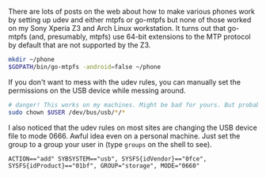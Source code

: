 There are lots of posts on the web about how to make various phones
work by setting up udev and either mtpfs or go-mtpfs but none of those
worked on my Sony Xperia Z3 and Arch Linux workstation. It turns out
that go-mtpfs (and, presumably, mtpfs) use 64-bit extensions to the MTP
protocol by default that are not supported by the Z3.

```sh
mkdir ~/phone
$GOPATH/bin/go-mtpfs -android=false ~/phone
```

If you don't want to mess with the udev rules, you can manually set
the permissions on the USB device while messing around.

```sh
# danger! This works on my machines. Might be bad for yours. But probably not.
sudo chown $USER /dev/bus/usb/*/*
```

I also noticed that the udev rules on most sites are changing the USB device
file to mode 0666. Awful idea even on a personal machine. Just set the group
to a group your user in (type `groups` on the shell to see).

```
ACTION=="add" SYBSYSTEM=="usb", SYSFS{idVendor}=="0fce", SYSFS{idProduct}=="01bf", GROUP="storage", MODE="0660"
```
